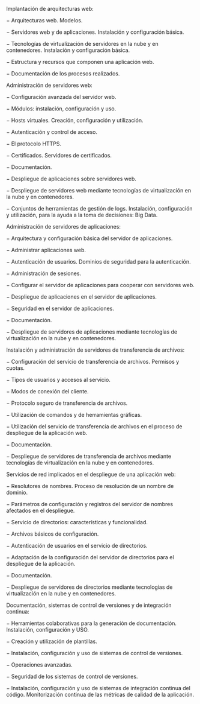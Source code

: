Implantación de arquitecturas web:

− Arquitecturas web. Modelos.

− Servidores web y de aplicaciones. Instalación y configuración básica.

− Tecnologías de virtualización de servidores en la nube y en contenedores. Instalación y configuración básica.

− Estructura y recursos que componen una aplicación web.

− Documentación de los procesos realizados.

Administración de servidores web:

− Configuración avanzada del servidor web.

− Módulos: instalación, configuración y uso.

− Hosts virtuales. Creación, configuración y utilización.

− Autenticación y control de acceso.

− El protocolo HTTPS.

− Certificados. Servidores de certificados.

− Documentación.

− Despliegue de aplicaciones sobre servidores web.

− Despliegue de servidores web mediante tecnologías de virtualización en la nube y en contenedores.

− Conjuntos de herramientas de gestión de logs. Instalación, configuración y utilización, para la ayuda a la toma de decisiones: Big Data.

Administración de servidores de aplicaciones:

− Arquitectura y configuración básica del servidor de aplicaciones.

− Administrar aplicaciones web.

− Autenticación de usuarios. Dominios de seguridad para la autenticación.

− Administración de sesiones.

− Configurar el servidor de aplicaciones para cooperar con servidores web.

− Despliegue de aplicaciones en el servidor de aplicaciones.

− Seguridad en el servidor de aplicaciones.

− Documentación.

− Despliegue de servidores de aplicaciones mediante tecnologías de virtualización en la nube y en contenedores.

Instalación y administración de servidores de transferencia de archivos:

− Configuración del servicio de transferencia de archivos. Permisos y cuotas.

− Tipos de usuarios y accesos al servicio.

− Modos de conexión del cliente.

− Protocolo seguro de transferencia de archivos.

− Utilización de comandos y de herramientas gráficas.

− Utilización del servicio de transferencia de archivos en el proceso de despliegue de la aplicación web.

− Documentación.

− Despliegue de servidores de transferencia de archivos mediante tecnologías de virtualización en la nube y en contenedores.

Servicios de red implicados en el despliegue de una aplicación web:

− Resolutores de nombres. Proceso de resolución de un nombre de dominio.

− Parámetros de configuración y registros del servidor de nombres afectados en el despliegue.

− Servicio de directorios: características y funcionalidad.

− Archivos básicos de configuración.

− Autenticación de usuarios en el servicio de directorios.

− Adaptación de la configuración del servidor de directorios para el despliegue de la aplicación.

− Documentación.

− Despliegue de servidores de directorios mediante tecnologías de virtualización en la nube y en contenedores.

Documentación, sistemas de control de versiones y de integración continua:

− Herramientas colaborativas para la generación de documentación. Instalación, configuración y USO.

− Creación y utilización de plantillas.

− Instalación, configuración y uso de sistemas de control de versiones.

− Operaciones avanzadas.

− Seguridad de los sistemas de control de versiones.

− Instalación, configuración y uso de sistemas de integración continua del código. Monitorización continua de las métricas de calidad de la aplicación.

